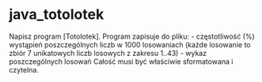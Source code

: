 # java_totolotek
Napisz program [Totolotek].  Program zapisuje do pliku:  - częstotliwość (%) wystąpień poszczególnych liczb w 1000 losowaniach (każde losowanie to zbiór 7 unikatowych liczb  losowych z zakresu 1..43)  - wykaz poszczególnych losowań  Całość musi być właściwie sformatowana i czytelna. 
